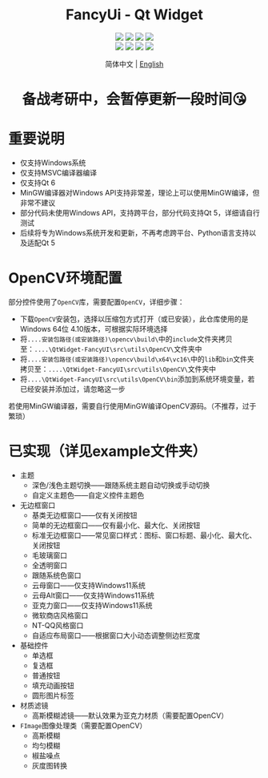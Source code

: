 <div align="center">
  <h1>FancyUi - Qt Widget</h1>
</div>


<div align="center">
  <img src="https://img.shields.io/github/stars/COLORREF/QWidget-FancyUI?style=default&label=%E2%AD%90%EF%B8%8Fstars">
  <img src="https://img.shields.io/github/forks/COLORREF/QWidget-FancyUI?style=default">
  <img src="https://img.shields.io/github/watchers/COLORREF/QWidget-FancyUI?style=default">
  <img src="https://img.shields.io/badge/License-GPLv3-green?logoColor=63%2C%20185%2C%2017&label=License&labelColor=63%2C%20185%2C%2017&color=63%2C%20185%2C%2017">
</div>
<div align="center">
  <img src="https://img.shields.io/badge/Language-C++-rgb(243,75,125)">
  <img src="https://img.shields.io/badge/Language-Python-rgb(53,114,165)">
  <img src="https://img.shields.io/badge/Qt-QMake-rgb(158,106,3)">
  <img src="https://img.shields.io/badge/Qt-Qt%20Widget-63%2C%20185%2C%2017">
</div>
<p align="center">
 简体中文 | <a href="./README_EN.md">English</a>
</p>

<div align="center">
  <h1>备战考研中，会暂停更新一段时间😘</h1>
</div>
  
# 重要说明

- 仅支持Windows系统
- 仅支持MSVC编译器编译
- 仅支持Qt 6
- MinGW编译器对Windows API支持非常差，理论上可以使用MinGW编译，但非常不建议
- 部分代码未使用Windows API，支持跨平台，部分代码支持Qt 5，详细请自行测试
- 后续将专为Windows系统开发和更新，不再考虑跨平台、Python语言支持以及适配Qt 5

# OpenCV环境配置

部分控件使用了`OpenCV`库，需要配置`OpenCV`，详细步骤：

- 下载`OpenCV`安装包，选择以压缩包方式打开（或已安装），此仓库使用的是 Windows 64位 4.10版本，可根据实际环境选择
- 将`....安装包路径(或安装路径)\opencv\build\`中的`include`文件夹拷贝至：`....\QtWidget-FancyUI\src\utils\OpenCV\`文件夹中
- 将`....安装包路径(或安装路径)\opencv\build\x64\vc16\`中的`lib`和`bin`文件夹拷贝至：`....\QtWidget-FancyUI\src\utils\OpenCV\`文件夹中
- 将`....\QtWidget-FancyUI\src\utils\OpenCV\bin`添加到系统环境变量，若已经安装并添加过，请忽略这一步

若使用MinGW编译器，需要自行使用MinGW编译OpenCV源码。（不推荐，过于繁琐）

# 已实现（详见example文件夹）

- 主题
  - 深色/浅色主题切换——跟随系统主题自动切换或手动切换
  - 自定义主题色——自定义控件主题色
- 无边框窗口
  - 基类无边框窗口——仅有关闭按钮
  - 简单的无边框窗口——仅有最小化、最大化、关闭按钮
  - 标准无边框窗口——常见窗口样式：图标、窗口标题、最小化、最大化、关闭按钮
  - 毛玻璃窗口
  - 全透明窗口
  - 跟随系统色窗口
  - 云母窗口——仅支持Windows11系统
  - 云母Alt窗口——仅支持Windows11系统
  - 亚克力窗口——仅支持Windows11系统
  - 微软商店风格窗口
  - NT-QQ风格窗口
  - 自适应布局窗口——根据窗口大小动态调整侧边栏宽度
- 基础控件
  - 单选框
  - 复选框
  - 普通按钮
  - 填充动画按钮
  - 圆形图片标签
- 材质滤镜
  - 高斯模糊滤镜——默认效果为亚克力材质（需要配置OpenCV）
- `FImage`图像处理类（需要配置OpenCV）
  - 高斯模糊
  - 均匀模糊
  - 椒盐噪点
  - 灰度图转换

